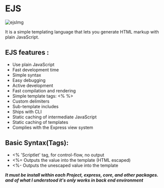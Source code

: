 # EJS

![ejsImg](https://api-v3.ivpl.co.id/uploads/team/418/EJS%20font.png)

It is a simple templating language that lets you generate HTML markup with plain JavaScript.

## EJS features :

+ Use plain JavaScript
+ Fast development time
+ Simple syntax
+ Easy debugging
+ Active development
+ Fast compilation and rendering
+ Simple template tags: <% %>
+ Custom delimiters
+ Sub-template includes
+ Ships with CLI
+ Static caching of intermediate JavaScript
+ Static caching of templates
+ Complies with the Express view system


## Basic Syntax(Tags):

+ <% 'Scriptlet' tag, for control-flow, no output
+ <%= Outputs the value into the template (HTML escaped)
+ <%- Outputs the unescaped value into the template

***It must be install within each Project, express, core, and other packages. and of what I understood it's only works in back end environment***

